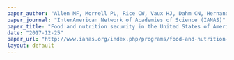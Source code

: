 ```yaml
---
paper_author: "Allen MF, Morrell PL, Rice CW, Vaux HJ, Dahm CN, Hernandez RR"
paper_journal: "InterAmerican Network of Academies of Science (IANAS)"
paper_title: "Food and nutrition security in the United States of America. Challenges and opportunities for this century"
date: "2017-12-25"
paper_url: "http://www.ianas.org/index.php/programs/food-and-nutrition-security"
layout: default
---
```

